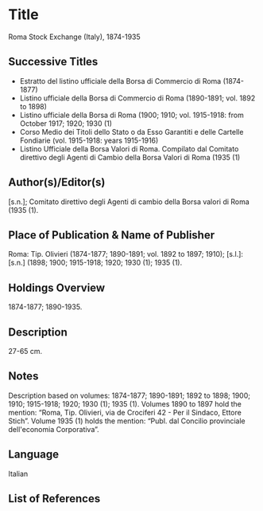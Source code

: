 # Title
Roma Stock Exchange (Italy), 1874-1935

## Successive Titles
* Estratto del listino ufficiale della Borsa di Commercio di Roma (1874-1877)
* Listino ufficiale della Borsa di Commercio di Roma (1890-1891; vol. 1892 to 1898)
* Listino ufficiale della Borsa di Roma (1900; 1910; vol. 1915-1918: from October 1917; 1920; 1930 (1)
* Corso Medio dei Titoli dello Stato o da Esso Garantiti e delle Cartelle Fondiarie (vol. 1915-1918: years 1915-1916)
* Listino Ufficiale della Borsa Valori di Roma. Compilato dal Comitato direttivo degli Agenti di Cambio della Borsa Valori di Roma (1935 (1)

## Author(s)/Editor(s)
[s.n.]; Comitato direttivo degli Agenti di cambio della Borsa valori di Roma (1935 (1).

## Place of Publication & Name of Publisher
Roma: Tip. Olivieri (1874-1877; 1890-1891; vol. 1892 to 1897; 1910); [s.l.]: [s.n.] (1898; 1900; 1915-1918; 1920; 1930 (1); 1935 (1).

## Holdings Overview
1874-1877; 1890-1935.

## Description
27-65 cm.

## Notes
Description based on volumes: 1874-1877; 1890-1891; 1892 to 1898; 1900; 1910; 1915-1918; 1920; 1930 (1); 1935 (1). Volumes 1890 to 1897 hold the mention: “Roma, Tip. Olivieri, via de Crociferi 42 - Per il Sindaco, Ettore Stich”. Volume 1935 (1) holds the mention: “Publ. dal Concilio provinciale dell'economia Corporativa”.

## Language
Italian

## List of References
